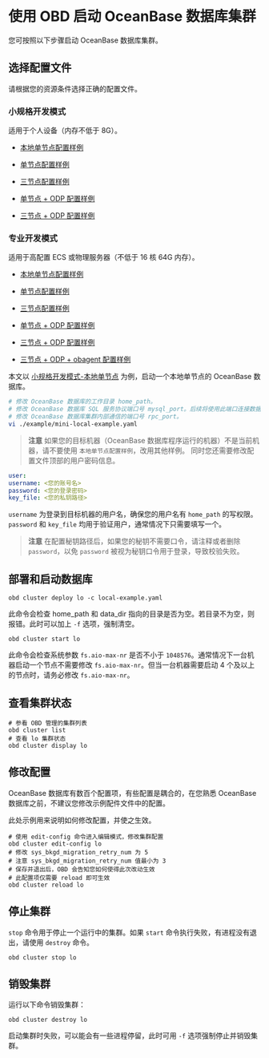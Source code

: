 # 使用 OBD 启动 OceanBase 数据库集群

您可按照以下步骤启动 OceanBase 数据库集群。

## 选择配置文件

请根据您的资源条件选择正确的配置文件。

### 小规格开发模式

适用于个人设备（内存不低于 8G）。

* [本地单节点配置样例](https://github.com/oceanbase/obdeploy/blob/master/example/mini-local-example.yaml)

* [单节点配置样例](https://github.com/oceanbase/obdeploy/blob/master/example/mini-single-example.yaml)

* [三节点配置样例](https://github.com/oceanbase/obdeploy/blob/master/example/mini-distributed-example.yaml)

* [单节点 + ODP 配置样例](https://github.com/oceanbase/obdeploy/blob/master/example/mini-single-with-obproxy-example.yaml)

* [三节点 + ODP 配置样例](https://github.com/oceanbase/obdeploy/blob/master/example/mini-distributed-with-obproxy-example.yaml)

### 专业开发模式

适用于高配置 ECS 或物理服务器（不低于 16 核 64G 内存）。

* [本地单节点配置样例](https://github.com/oceanbase/obdeploy/blob/master/example/local-example.yaml)

* [单节点配置样例](https://github.com/oceanbase/obdeploy/blob/master/example/single-example.yaml)

* [三节点配置样例](https://github.com/oceanbase/obdeploy/blob/master/example/distributed-example.yaml)

* [单节点 + ODP 配置样例](https://github.com/oceanbase/obdeploy/blob/master/example/single-with-obproxy-example.yaml)

* [三节点 + ODP 配置样例](https://github.com/oceanbase/obdeploy/blob/master/example/distributed-with-obproxy-example.yaml)

* [三节点 + ODP + obagent 配置样例](https://github.com/oceanbase/obdeploy/blob/master/example/obagent/distributed-with-obproxy-and-obagent-example.yaml)

本文以 [小规格开发模式-本地单节点](https://github.com/oceanbase/obdeploy/blob/master/example/mini-local-example.yaml) 为例，启动一个本地单节点的 OceanBase 数据库。

```bash
# 修改 OceanBase 数据库的工作目录 home_path。
# 修改 OceanBase 数据库 SQL 服务协议端口号 mysql_port。后续将使用此端口连接数据库。
# 修改 OceanBase 数据库集群内部通信的端口号 rpc_port。
vi ./example/mini-local-example.yaml
```

> **注意**
> 如果您的目标机器（OceanBase 数据库程序运行的机器）不是当前机器，请不要使用 `本地单节点配置样例`，改用其他样例。 同时您还需要修改配置文件顶部的用户密码信息。

```yaml
user:
username: <您的账号名>
password: <您的登录密码>
key_file: <您的私钥路径>
```

`username` 为登录到目标机器的用户名，确保您的用户名有 `home_path` 的写权限。`password` 和 `key_file` 均用于验证用户，通常情况下只需要填写一个。

> **注意**
> 在配置秘钥路径后，如果您的秘钥不需要口令，请注释或者删除 `password`，以免 `password` 被视为秘钥口令用于登录，导致校验失败。

## 部署和启动数据库

```shell
obd cluster deploy lo -c local-example.yaml
```

此命令会检查 home_path 和 data_dir 指向的目录是否为空。若目录不为空，则报错。此时可以加上 `-f` 选项，强制清空。

```shell
obd cluster start lo
```

此命令会检查系统参数 `fs.aio-max-nr` 是否不小于 `1048576`。通常情况下一台机器启动一个节点不需要修改 `fs.aio-max-nr`。但当一台机器需要启动 4 个及以上的节点时，请务必修改 `fs.aio-max-nr`。

## 查看集群状态

```shell
# 参看 OBD 管理的集群列表
obd cluster list
# 查看 lo 集群状态
obd cluster display lo
```

## 修改配置

OceanBase 数据库有数百个配置项，有些配置是耦合的，在您熟悉 OceanBase 数据库之前，不建议您修改示例配件文件中的配置。

此处示例用来说明如何修改配置，并使之生效。

```shell
# 使用 edit-config 命令进入编辑模式，修改集群配置
obd cluster edit-config lo
# 修改 sys_bkgd_migration_retry_num 为 5
# 注意 sys_bkgd_migration_retry_num 值最小为 3
# 保存并退出后，OBD 会告知您如何使得此次改动生效
# 此配置项仅需要 reload 即可生效
obd cluster reload lo
```

## 停止集群

`stop` 命令用于停止一个运行中的集群。如果 `start` 命令执行失败，有进程没有退出，请使用 `destroy` 命令。

```shell
obd cluster stop lo
```

## 销毁集群

运行以下命令销毁集群：

```shell
obd cluster destroy lo
```

启动集群时失败，可以能会有一些进程停留，此时可用 `-f` 选项强制停止并销毁集群。
